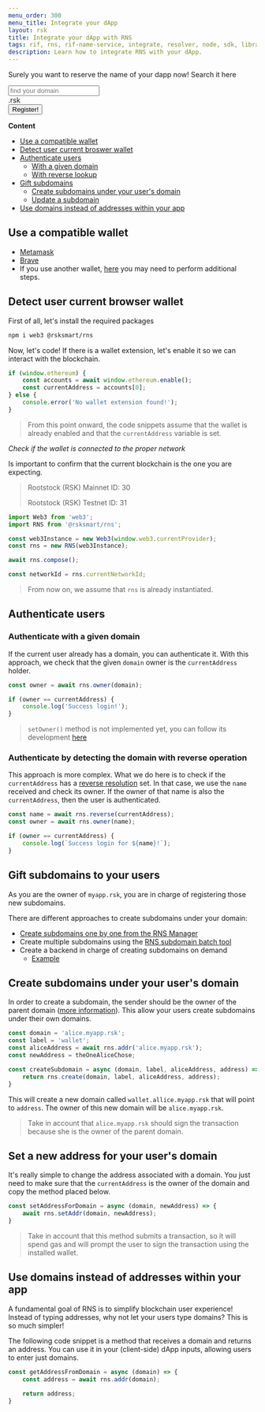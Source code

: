 ```yaml
---
menu_order: 300 
menu_title: Integrate your dApp
layout: rsk
title: Integrate your dApp with RNS
tags: rif, rns, rif-name-service, integrate, resolver, node, sdk, libraries, infrastructure, protocols, mvp, design, rbtc, defi, decentralized, quick-start, guides, tutorial, networks, dapps, tools, rootstock, rsk, ethereum, smart-contracts, install, get-started, how-to, mainnet, testnet, contracts, wallets, web3, crypto
description: Learn how to integrate RNS with your dApp.
---
```


Surely you want to reserve the name of your dapp now! Search it here

<form class="form" id="frm-rns-search">
  <div class="form-group">
    <div class="input-group">
      <input type="text" id="txt-rns-name" class="form-control" placeholder="find your domain" />
      <div class="input-group-append">
        <span class="input-group-text">.rsk</span>
      </div>
      <div class="input-group-append">
        <button class="btn btn-rns-register">Register!</button>
      </div>
    </div>
  </div>
</form>


**Content**

*  [Use a compatible wallet](#use-a-compatible-wallet)
*  [Detect user current broswer wallet](#detect-user-current-browser-wallet)
*  [Authenticate users](#authenticate-users)
    *  [With a given domain](#authenticate-with-a-given-domain)
    *  [With reverse lookup](#authenticate-by-detecting-the-domain-with-reverse-operation)
* [Gift subdomains](#gift-subdomains-to-your-users)
    * [Create subdomains under your user's domain](#create-subdomains-under-your-users-domain)
    * [Update a subdomain](#set-a-new-address-for-your-users-domain)
*  [Use domains instead of addresses within your app](#use-domains-instead-of-addresses-within-your-app)

## Use a compatible wallet

  * [Metamask](https://metamask.io/)
  * [Brave](https://brave.com/)
  * If you use another wallet, [here](/develop/apps/wallets/) you may need to perform additional steps.

## Detect user current browser wallet

First of all, let's install the required packages

```bash
npm i web3 @rsksmart/rns
```

Now, let's code! 
If there is a wallet extension, let's enable it so we can interact with the blockchain.

```javascript
if (window.ethereum) {
    const accounts = await window.ethereum.enable();
    const currentAddress = accounts[0];
} else {
    console.error('No wallet extension found!');
}
```

> From this point onward, the code snippets assume that the wallet is already enabled and that the `currentAddress` variable is set.

*Check if the wallet is connected to the proper network*

Is important to confirm that the current blockchain is the one you are expecting.

>Rootstock (RSK) Mainnet ID: 30
>
>Rootstock (RSK) Testnet ID: 31

```javascript
import Web3 from 'web3';
import RNS from '@rsksmart/rns';

const web3Instance = new Web3(window.web3.currentProvider);
const rns = new RNS(web3Instance);

await rns.compose();

const networkId = rns.currentNetworkId;
```

> From now on, we assume that `rns` is already instantiated.

## Authenticate users

### Authenticate with a given domain

If the current user already has a domain, you can authenticate it.
With this approach, we check that the given `domain` owner is the `currentAddress` holder.

```javascript
const owner = await rns.owner(domain);

if (owner == currentAddress) {
    console.log('Success login!');
}
```

> `setOwner()` method is not implemented yet, you can follow its development [here](https://github.com/rnsdomains/rns-js/issues/52)

### Authenticate by detecting the domain with reverse operation

This approach is more complex. What we do here is to check if the `currentAddress` has a [reverse resolution](/rif/rns/architecture/ReverseSuite/) set. In that case, we use the `name` received and check its owner. If the owner of that name is also the `currentAddress`, then the user is authenticated.

```javascript
const name = await rns.reverse(currentAddress);
const owner = await rns.owner(name);

if (owner == currentAddress) {
    console.log(`Success login for ${name}!`);
}
```

## Gift subdomains to your users

As you are the owner of `myapp.rsk`, you are in charge of registering those new subdomains.

There are different approaches to create subdomains under your domain:
* [Create subdomains one by one from the RNS Manager](/rif/rns/operations/register-subdomain/)
* Create multiple subdomains using the [RNS subdomain batch tool](https://github.com/rnsdomains/rns-subdomain-batch) 
* Create a backend in charge of creating subdomains on demand
    * [Example](https://github.com/rnsdomains/rns-subdomain-tool)

## Create subdomains under your user's domain

In order to create a subdomain, the sender should be the owner of the parent domain ([more information](/rif/rns/architecture/registry/)). This allow your users create subdomains under their own domains.

```javascript
const domain = 'alice.myapp.rsk';
const label = 'wallet';
const aliceAddress = await rns.addr('alice.myapp.rsk');
const newAddress = theOneAliceChose;

const createSubdomain = async (domain, label, aliceAddress, address) => {
    return rns.create(domain, label, aliceAddress, address);
}
```

This will create a new domain called `wallet.allice.myapp.rsk` that will point to `address`. The owner of this new domain will be `alice.myapp.rsk`.

> Take in account that `alice.myapp.rsk` should sign the transaction because she is the owner of the parent domain.

## Set a new address for your user's domain

It's really simple to change the address associated with a domain. You just need to make sure that the `currentAddress` is the owner of the domain and copy the method placed below.

```javascript
const setAddressForDomain = async (domain, newAddress) => {
    await rns.setAddr(domain, newAddress);
}
```

> Take in account that this method submits a transaction, so it will spend gas and will prompt the user to sign the transaction using the installed wallet.

## Use domains instead of addresses within your app

A fundamental goal of RNS is to simplify blockchain user experience! Instead of typing addresses, why not let your users type domains? This is so much simpler!

The following code snippet is a method that receives a domain and returns an address. You can use it in your (client-side) dApp inputs, allowing users to enter just domains.

```javascript
const getAddressFromDomain = async (domain) => {
    const address = await rns.addr(domain);
    
    return address;
}
```
